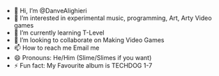 - 👋 Hi, I’m @DanveAlighieri
- 👀 I’m interested in experimental music, programming, Art, Arty Video games
- 🌱 I’m currently learning T-Level
- 💞️ I’m looking to collaborate on Making Video Games
- 📫 How to reach me Email me
- 😄 Pronouns: He/Him (Slime/Slimes if you want)
- ⚡ Fun fact: My Favourite album is TECHDOG 1-7

<!---
DanveAlighieri/DanveAlighieri is a ✨ special ✨ repository because its `README.md` (this file) appears on your GitHub profile.
You can click the Preview link to take a look at your changes.
--->
